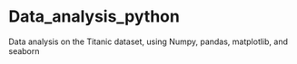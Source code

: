 # Data_analysis_python
Data analysis on the Titanic dataset, using Numpy, pandas, matplotlib, and seaborn
